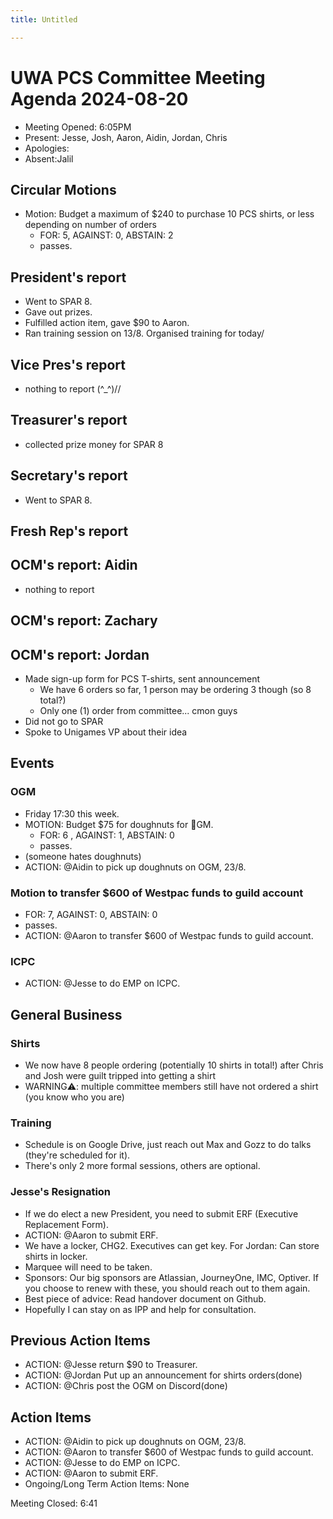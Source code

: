```yaml
---
title: Untitled

---
```


# UWA PCS Committee Meeting Agenda 2024-08-20
 - Meeting Opened: 6:05PM
 - Present: Jesse, Josh, Aaron, Aidin, Jordan, Chris
 - Apologies: 
 - Absent:Jalil

## Circular Motions
- Motion: Budget a maximum of $240 to purchase 10 PCS shirts, or less depending on number of orders
    - FOR: 5, AGAINST: 0, ABSTAIN: 2
    - passes.

## President's report
- Went to SPAR 8. 
- Gave out prizes. 
- Fulfilled action item, gave $90 to Aaron. 
- Ran training session on 13/8. Organised training for today/ 

## Vice Pres's report
- nothing to report (\^_^)//

## Treasurer's report
- collected prize money for SPAR 8

## Secretary's report
- Went to SPAR 8. 

## Fresh Rep's report


## OCM's report: Aidin
- nothing to report

## OCM's report: Zachary


## OCM's report: Jordan
- Made sign-up form for PCS T-shirts, sent announcement
    - We have 6 orders so far, 1 person may be ordering 3 though (so 8 total?)
    - Only one (1) order from committee... cmon guys
- Did not go to SPAR
- Spoke to Unigames VP about their idea

## Events

### OGM
- Friday 17:30 this week. 
- MOTION: Budget $75 for doughnuts for 🍩GM.
    - FOR: 6 , AGAINST: 1, ABSTAIN: 0
    - passes.
- (someone hates doughnuts)
- ACTION: @Aidin to pick up doughnuts on OGM, 23/8.

### Motion to transfer $600 of Westpac funds to guild account
- FOR: 7, AGAINST: 0, ABSTAIN: 0
- passes.
- ACTION: @Aaron to transfer $600 of Westpac funds to guild account.
### ICPC
- ACTION: @Jesse to do EMP on ICPC.


## General Business

### Shirts
- We now have 8 people ordering (potentially 10 shirts in total!) after Chris and Josh were guilt tripped into getting a shirt
- WARNING⚠️: multiple committee members still have not ordered a shirt (you know who you are)

### Training
- Schedule is on Google Drive, just reach out Max and Gozz to do talks (they're scheduled for it). 
- There's only 2 more formal sessions, others are optional. 

### Jesse's Resignation
- If we do elect a new President, you need to submit ERF (Executive Replacement Form). 
- ACTION: @Aaron to submit ERF.
- We have a locker, CHG2. Executives can get key. For Jordan: Can store shirts in locker. 
- Marquee will need to be taken. 
- Sponsors: Our big sponsors are Atlassian, JourneyOne, IMC, Optiver. If you choose to renew with these, you should reach out to them again. 
- Best piece of advice: Read handover document on Github. 
- Hopefully I can stay on as IPP and help for consultation. 

## Previous Action Items
- ACTION: @Jesse return $90 to Treasurer. 
- ACTION: @Jordan Put up an announcement for shirts orders(done)
- ACTION: @Chris post the OGM on Discord(done)

## Action Items 
- ACTION: @Aidin to pick up doughnuts on OGM, 23/8.
- ACTION: @Aaron to transfer $600 of Westpac funds to guild account.
- ACTION: @Jesse to do EMP on ICPC.
- ACTION: @Aaron to submit ERF.
- Ongoing/Long Term Action Items: None

Meeting Closed: 6:41
